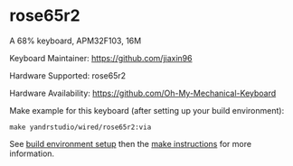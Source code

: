 rose65r2
===

A 68% keyboard, APM32F103, 16M

Keyboard Maintainer: https://github.com/jiaxin96

Hardware Supported: rose65r2

Hardware Availability: https://github.com/Oh-My-Mechanical-Keyboard 

Make example for this keyboard (after setting up your build environment):

    make yandrstudio/wired/rose65r2:via

See [build environment setup](https://docs.qmk.fm/#/getting_started_build_tools) then the [make instructions](https://docs.qmk.fm/#/getting_started_make_guide) for more information.
